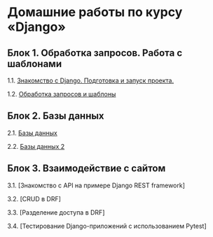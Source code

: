 # Домашние работы по курсу «Django»

## Блок 1. Обработка запросов. Работа с шаблонами

1.1. [Знакомство с Django. Подготовка и запуск проекта.](./first-project)

1.2. [Обработка запросов и шаблоны](./drf/1.2-requests-templates)

## Блок 2. Базы данных

2.1. [Базы данных](./drf/2.1-databases)

2.2. [Базы данных 2](./drf/2.2-databases-2)

## Блок 3. Взаимодействие с сайтом

3.1. [Знакомство с API на примере Django REST framework]
<!--(./drf/3.1-drf-intro)-->

3.2. [CRUD в DRF]
<!--(./drf/3.2-crud)-->

3.3. [Разделение доступа в DRF]
<!--(./drf/3.3-permissions)-->

3.4. [Тестирование Django-приложений с использованием Pytest]
<!--(./drf/3.4-django-testing)-->
